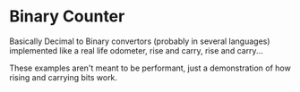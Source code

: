 # Binary Counter

Basically Decimal to Binary convertors (probably in several languages) implemented like a real life odometer, rise and carry, rise and carry...

These examples aren't meant to be performant, just a demonstration of how rising and carrying bits work.